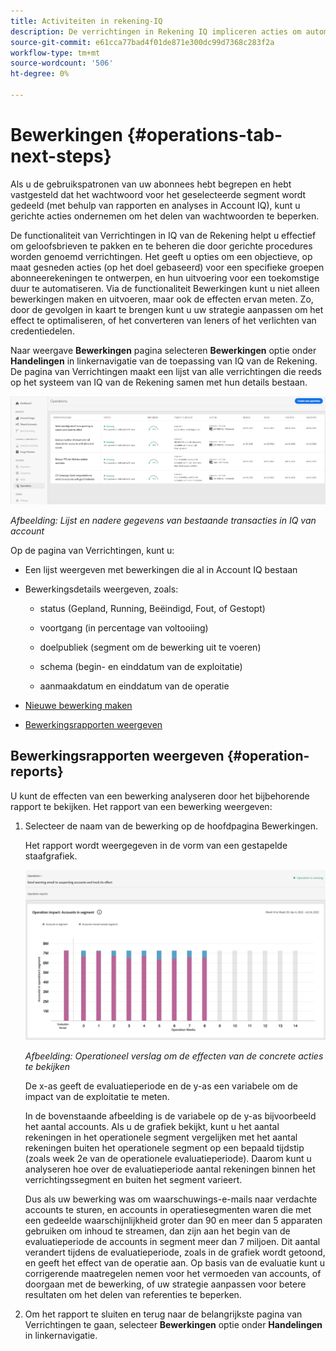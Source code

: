 ```yaml
---
title: Activiteiten in rekening-IQ
description: De verrichtingen in Rekening IQ impliceren acties om automatiserings en bulkverrichtingen op abonneerekeningen uit te voeren en hun gevolgen te volgen.
source-git-commit: e61cca77bad4f01de871e300dc99d7368c283f2a
workflow-type: tm+mt
source-wordcount: '506'
ht-degree: 0%

---
```



# Bewerkingen {#operations-tab-next-steps}

Als u de gebruikspatronen van uw abonnees hebt begrepen en hebt vastgesteld dat het wachtwoord voor het geselecteerde segment wordt gedeeld (met behulp van rapporten en analyses in Account IQ), kunt u gerichte acties ondernemen om het delen van wachtwoorden te beperken.

De functionaliteit van Verrichtingen in IQ van de Rekening helpt u effectief om geloofsbrieven te pakken en te beheren die door gerichte procedures worden genoemd verrichtingen. Het geeft u opties om een objectieve, op maat gesneden acties (op het doel gebaseerd) voor een specifieke groepen abonneerekeningen te ontwerpen, en hun uitvoering voor een toekomstige duur te automatiseren. Via de functionaliteit Bewerkingen kunt u niet alleen bewerkingen maken en uitvoeren, maar ook de effecten ervan meten. Zo, door de gevolgen in kaart te brengen kunt u uw strategie aanpassen om het effect te optimaliseren, of het converteren van leners of het verlichten van credentiedelen.

Naar weergave **Bewerkingen** pagina selecteren **Bewerkingen** optie onder **Handelingen** in linkernavigatie van de toepassing van IQ van de Rekening. De pagina van Verrichtingen maakt een lijst van alle verrichtingen die reeds op het systeem van IQ van de Rekening samen met hun details bestaan.

![](assets/operations-page.png)

*Afbeelding: Lijst en nadere gegevens van bestaande transacties in IQ van account*

Op de pagina van Verrichtingen, kunt u:

* Een lijst weergeven met bewerkingen die al in Account IQ bestaan

* Bewerkingsdetails weergeven, zoals:

   * status (Gepland, Running, Beëindigd, Fout, of Gestopt)

   * voortgang (in percentage van voltooiing)

   * doelpubliek (segment om de bewerking uit te voeren)

   * schema (begin- en einddatum van de exploitatie)

   * aanmaakdatum en einddatum van de operatie

* [Nieuwe bewerking maken](/help/AccountIQ/operation-affecting-user-segment.md)

* [Bewerkingsrapporten weergeven](#operation-reports)

<!--* Search from the list of operations using Search field

* Stop an operation.

* Create a duplicate operation.

* [Configure columns of Operations details page](#configure-columns)-->

## Bewerkingsrapporten weergeven {#operation-reports}

U kunt de effecten van een bewerking analyseren door het bijbehorende rapport te bekijken. Het rapport van een bewerking weergeven:

1. Selecteer de naam van de bewerking op de hoofdpagina Bewerkingen.

   Het rapport wordt weergegeven in de vorm van een gestapelde staafgrafiek.

   ![](assets/operation-impact-report.png)

   *Afbeelding: Operationeel verslag om de effecten van de concrete acties te bekijken*

   De x-as geeft de evaluatieperiode en de y-as een variabele om de impact van de exploitatie te meten.

   In de bovenstaande afbeelding is de variabele op de y-as bijvoorbeeld het aantal accounts. Als u de grafiek bekijkt, kunt u het aantal rekeningen in het operationele segment vergelijken met het aantal rekeningen buiten het operationele segment op een bepaald tijdstip (zoals week 2e van de operationele evaluatieperiode). Daarom kunt u analyseren hoe over de evaluatieperiode aantal rekeningen binnen het verrichtingssegment en buiten het segment varieert.

   Dus als uw bewerking was om waarschuwings-e-mails naar verdachte accounts te sturen, en accounts in operatiesegmenten waren die met een gedeelde waarschijnlijkheid groter dan 90 en meer dan 5 apparaten gebruiken om inhoud te streamen, dan zijn aan het begin van de evaluatieperiode de accounts in segment meer dan 7 miljoen. Dit aantal verandert tijdens de evaluatieperiode, zoals in de grafiek wordt getoond, en geeft het effect van de operatie aan. Op basis van de evaluatie kunt u corrigerende maatregelen nemen voor het vermoeden van accounts, of doorgaan met de bewerking, of uw strategie aanpassen voor betere resultaten om het delen van referenties te beperken.

2. Om het rapport te sluiten en terug naar de belangrijkste pagina van Verrichtingen te gaan, selecteer **Bewerkingen** optie onder **Handelingen** in linkernavigatie.

<!--

![](assets/operations-details.png)

*Figure: Operation details*
## Configure columns {#configure-columns}

You can select the icon to **Configure columns** on the top of the operations table.

![](assets/config-columns.png)

*Figure: Configure columns of Operations details page*-->
